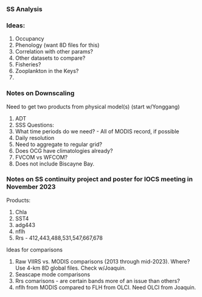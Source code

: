 ### SS Analysis

### Ideas:  
1. Occupancy
2. Phenology (want 8D files for this)
3. Correlation with other params?
4. Other datasets to compare? 
5. Fisheries?
6. Zooplankton in the Keys?
7. 


### Notes on Downscaling

Need to get two products from physical model(s) (start w/Yonggang)
1. ADT
2. SSS
Questions:
1. What time periods do we need? - All of MODIS record, if possible
2. Daily resolution
3. Need to aggregate to regular grid?
4. Does OCG have climatologies already?
5. FVCOM vs WFCOM?
6. Does not include Biscayne Bay.

### Notes on SS continuity project and poster for IOCS meeting in November 2023
Products:
1. Chla
2. SST4
3. adg443
4. nflh
5. Rrs - 412,443,488,531,547,667,678

Ideas for comparisons
1. Raw VIIRS vs. MODIS comparisons (2013 through mid-2023). Where? Use 4-km 8D global files. Check w/Joaquin.
2. Seascape mode comparisons
3. Rrs comarisons - are certain bands more of an issue than others?
4. nflh from MODIS compared to FLH from OLCI. Need OLCI from Joaquin.
